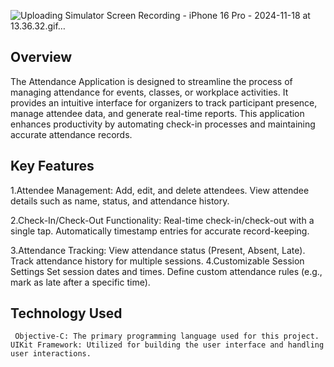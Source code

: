 ![Uploading Simulator Screen Recording - iPhone 16 Pro - 2024-11-18 at 13.36.32.gif…]()

## Overview
  The Attendance Application is designed to streamline the process of managing attendance for events, classes, or workplace activities. It provides an intuitive interface for organizers to track participant presence, manage attendee data, and generate real-time reports. This application enhances productivity by automating check-in processes and maintaining accurate attendance records.

## Key Features
  1.Attendee Management:
   Add, edit, and delete attendees.
   View attendee details such as name, status, and attendance history.
   
  2.Check-In/Check-Out Functionality:
  Real-time check-in/check-out with a single tap.
  Automatically timestamp entries for accurate record-keeping.
  
 3.Attendance Tracking: 
   View attendance status (Present, Absent, Late).
   Track attendance history for multiple sessions.
 4.Customizable Session Settings
   Set session dates and times.
   Define custom attendance rules (e.g., mark as late after a specific time).

   ## Technology Used
     Objective-C: The primary programming language used for this project.
    UIKit Framework: Utilized for building the user interface and handling user interactions.
